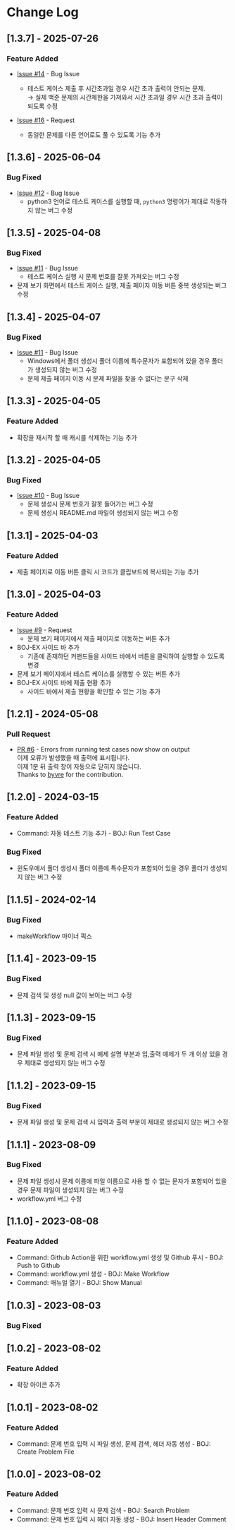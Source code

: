 # Change Log

## [1.3.7] - 2025-07-26

### Feature Added

- [Issue #14](https://github.com/dltkdgns00/BOJ-extension/issues/14) - Bug Issue
  - 테스트 케이스 제출 후 시간초과일 경우 시간 초과 출력이 안되는 문제.  
  → 실제 백준 문제의 시간제한을 가져와서 시간 초과일 경우 시간 초과 출력이 되도록 수정

- [Issue #16](https://github.com/dltkdgns00/BOJ-extension/issues/16) - Request
  - 동일한 문제를 다른 언어로도 풀 수 있도록 기능 추가

## [1.3.6] - 2025-06-04

### Bug Fixed

- [Issue #12](https://github.com/dltkdgns00/BOJ-extension/issues/12) - Bug Issue
  - python3 언어로 테스트 케이스를 실행할 때, `python3` 명령어가 제대로 작동하지 않는 버그 수정

## [1.3.5] - 2025-04-08

### Bug Fixed

- [Issue #11](https://github.com/dltkdgns00/BOJ-extension/issues/11) - Bug Issue
  - 테스트 케이스 실행 시 문제 번호를 잘못 가져오는 버그 수정
- 문제 보기 화면에서 테스트 케이스 실행, 제출 페이지 이동 버튼 중복 생성되는 버그 수정

## [1.3.4] - 2025-04-07

### Bug Fixed

- [Issue #11](https://github.com/dltkdgns00/BOJ-extension/issues/11) - Bug Issue
  - Windows에서 폴더 생성시 폴더 이름에 특수문자가 포함되어 있을 경우 폴더가 생성되지 않는 버그 수정
  - 문제 제출 페이지 이동 시 문제 파일을 찾을 수 없다는 문구 삭제

## [1.3.3] - 2025-04-05

### Feature Added

- 확장을 재시작 할 때 캐시를 삭제하는 기능 추가

## [1.3.2] - 2025-04-05

### Bug Fixed

- [Issue #10](https://github.com/dltkdgns00/BOJ-extension/issues/10) - Bug Issue
  - 문제 생성시 문제 번호가 잘못 들어가는 버그 수정
  - 문제 생성시 README.md 파일이 생성되지 않는 버그 수정

## [1.3.1] - 2025-04-03

### Feature Added

- 제출 페이지로 이동 버튼 클릭 시 코드가 클립보드에 복사되는 기능 추가

## [1.3.0] - 2025-04-03

### Feature Added

- [Issue #9](https://github.com/dltkdgns00/BOJ-extension/issues/9) - Request
  - 문제 보기 페이지에서 제출 페이지로 이동하는 버튼 추가
- BOJ-EX 사이드 바 추가
  - 기존에 존재하던 커맨드들을 사이드 바에서 버튼을 클릭하여 실행할 수 있도록 변경
- 문제 보기 페이지에서 테스트 케이스를 실행할 수 있는 버튼 추가
- BOJ-EX 사이드 바에 제출 현황 추가
  - 사이드 바에서 제출 현황을 확인할 수 있는 기능 추가

## [1.2.1] - 2024-05-08

### Pull Request

- [PR #6](https://github.com/dltkdgns00/BOJ-extension/pull/6) - Errors from running test cases now show on output  
   이제 오류가 발생했을 때 출력에 표시됩니다.  
   이제 1분 뒤 출력 창이 자동으로 닫히지 않습니다.  
   Thanks to [byvre](https://github.com/byvre) for the contribution.

## [1.2.0] - 2024-03-15

### Feature Added

- Command: 자동 테스트 기능 추가 - BOJ: Run Test Case

### Bug Fixed

- 윈도우에서 폴더 생성시 폴더 이름에 특수문자가 포함되어 있을 경우 폴더가 생성되지 않는 버그 수정

## [1.1.5] - 2024-02-14

### Bug Fixed

- makeWorkflow 마이너 픽스

## [1.1.4] - 2023-09-15

### Bug Fixed

- 문제 검색 및 생성 null 값이 보이는 버그 수정

## [1.1.3] - 2023-09-15

### Bug Fixed

- 문제 파일 생성 및 문제 검색 시 예제 설명 부분과 입,출력 예제가 두 개 이상 있을 경우 제대로 생성되지 않는 버그 수정

## [1.1.2] - 2023-09-15

### Bug Fixed

- 문제 파일 생성 및 문제 검색 시 입력과 출력 부분이 제대로 생성되지 않는 버그 수정

## [1.1.1] - 2023-08-09

### Bug Fixed

- 문제 파일 생성시 문제 이름에 파일 이름으로 사용 할 수 없는 문자가 포함되어 있을 경우 문제 파일이 생성되지 않는 버그 수정
- workflow.yml 버그 수정

## [1.1.0] - 2023-08-08

### Feature Added

- Command: Github Action을 위한 workflow.yml 생성 및 Github 푸시 - BOJ: Push to Github
- Command: workflow.yml 생성 - BOJ: Make Workflow
- Command: 매뉴얼 열기 - BOJ: Show Manual

## [1.0.3] - 2023-08-03

### Bug Fixed

## [1.0.2] - 2023-08-02

### Feature Added

- 확장 아이콘 추가

## [1.0.1] - 2023-08-02

### Feature Added

- Command: 문제 번호 입력 시 파일 생성, 문제 검색, 헤더 자동 생성 - BOJ: Create Problem File

## [1.0.0] - 2023-08-02

### Feature Added

- Command: 문제 번호 입력 시 문제 검색 - BOJ: Search Problem
- Command: 문제 번호 입력 시 헤더 자동 생성 - BOJ: Insert Header Comment
